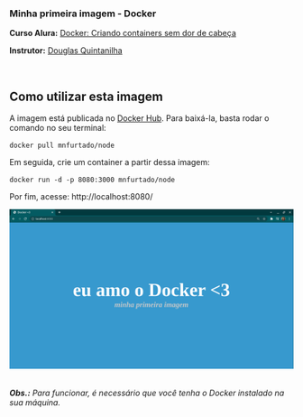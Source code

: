 ### Minha primeira imagem - Docker

<strong>Curso Alura:</strong> [Docker: Criando containers sem dor de cabeça](https://cursos.alura.com.br/course/docker-e-docker-compose)

<strong>Instrutor:</strong> [Douglas Quintanilha](https://www.linkedin.com/in/douglas-quintanilha/)

</br>

## Como utilizar esta imagem

A imagem está publicada no [Docker Hub](https://hub.docker.com/). 
Para baixá-la, basta rodar o comando no seu terminal:

```
docker pull mnfurtado/node 
```

Em seguida, crie um container a partir dessa imagem:

```
docker run -d -p 8080:3000 mnfurtado/node 
```

Por fim, acesse: http://localhost:8080/

![imagem](eu_amo_o_docker.png)

</br>
<i><strong>Obs.:</strong> Para funcionar, é necessário que você tenha o Docker instalado na sua máquina.</i>